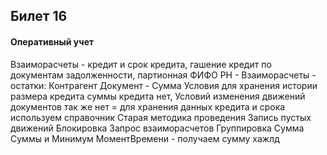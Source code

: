 ## Билет 16

#### Оперативный учет
Взаиморасчеты - кредит и срок кредита, гашение кредит по документам задолженности, партионная ФИФО
РН - Взаиморасчеты - остатки: Контрагент Документ - Сумма
Условия для хранения истории размера кредита суммы кредита нет,
Условий изменения движений документов так же нет = для хранения данных кредита и срока используем справочник
Старая методика проведения
Запись пустых движений
Блокировка 
Запрос взаиморасчетов Группировка Сумма Суммы и Минимум МоментВремени - получаем сумму хажлд
